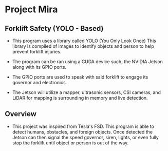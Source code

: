 # Project Mira

## Forklift Safety (YOLO - Based)
- This program uses a library called YOLO (You Only Look Once) This library is compiled of images to identify objects and person to help prevent forklift injuries. 

- The program can be ran using a CUDA device such, the NVIDIA Jetson along with its GPIO ports. 

- The GPIO ports are used to speak with said forklift to engage its governor  and electronics. 

- The Jetson will utilize a mapper, ultrasonic sensors, CSI cameras, and LiDAR for mapping is surrounding in memory and live detection.

## Overview
- This project was inspired from Tesla's FSD. This program is able to detect humans, obstacles, and foreign objects. Once detected the Jetson can then signal the speed governor, siren, lights, or even fully stop the forklift until object or person is out of the way. 
